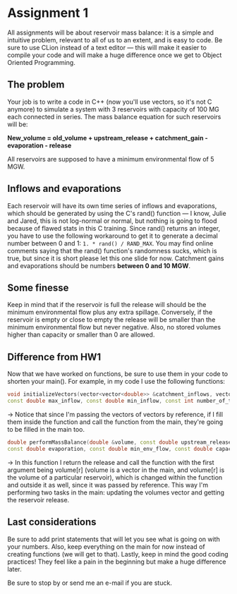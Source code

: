 # Assignment 1

All assignments will be about reservoir mass balance: it is a simple and intuitive problem, relevant to all of us to an extent, and is easy to code. Be sure to use CLion instead of a text editor — this will make it easier to compile your code and will make a huge difference once we get to Object Oriented Programming. 

## The problem
Your job is to write a code in C++ (now you'll use vectors, so it's not C anymore) to simulate a system with 3 reservoirs with capacity of 100 MG each connected in series. The mass balance equation for such reservoirs will be:

**New_volume = old_volume + upstream_release + catchment_gain - evaporation - release**

All reservoirs are supposed to have a minimum environmental flow of 5 MGW.

## Inflows and evaporations
Each reservoir will have its own time series of inflows and evaporations, which should be generated by using the C's rand() function — I know, Julie and Jared, this is not log-normal or normal, but nothing is going to flood because of flawed stats in this C training. Since rand() returns an integer, you have to use the following workaround to get it to generate a decimal number between 0 and 1: `1. * rand() / RAND_MAX`. You may find online comments saying that the rand() function's randomness sucks, which is true, but since it is short please let this one slide for now. Catchment gains and evaporations should be numbers **between 0 and 10 MGW**.

## Some finesse
Keep in mind that if the reservoir is full the release will should be the minimum environmental flow plus any extra spillage. Conversely, if the reservoir is empty or close to empty the release will be smaller than the minimum environmental flow but never negative. Also, no stored volumes higher than capacity or smaller than 0 are allowed.

## Difference from HW1
Now that we have worked on functions, be sure to use them in your code to shorten your main(). For example, in my code I use the following functions:

``` cpp
void initializeVectors(vector<vector<double>> &catchment_inflows, vector<vector<double>> &evaporations,
const double max_inflow, const double min_inflow, const int number_of_time_steps) 
```

  -> Notice that since I'm passing the vectors of vectors by reference, if I fill them inside the function and call the function from the main, they're going to be filled in the main too.

``` cpp
double performMassBalance(double &volume, const double upstream_release, const double catchment_inflow,
const double evaporation, const double min_env_flow, const double capacity)
```

  -> In this function I return the release and call the function with the first argument being volume[r] (volume is a vector in the main, and volume[r] is the volume of a particular reservoir), which is changed within the function and outside it as well, since it was passed by reference. This way I'm performing two tasks in the main: updating the volumes vector and getting the reservoir release. 

## Last considerations
Be sure to add print statements that will let you see what is going on with your numbers. Also, keep everything on the main for now instead of creating functions (we will get to that). Lastly, keep in mind the good coding practices! They feel like a pain in the beginning but make a huge difference later.

Be sure to stop by or send me an e-mail if you are stuck.

